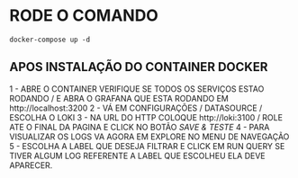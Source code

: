 # RODE O COMANDO

```
docker-compose up -d

```

## APOS INSTALAÇÃO DO CONTAINER DOCKER

1 - ABRE O CONTAINER VERIFIQUE SE TODOS OS SERVIÇOS ESTAO RODANDO / E ABRA O GRAFANA QUE ESTA RODANDO EM http://localhost:3200
2 - VÁ EM CONFIGURAÇÕES / DATASOURCE / ESCOLHA O LOKI
3 - NA URL DO HTTP COLOQUE http://loki:3100 / ROLE ATE O FINAL DA PAGINA E CLICK NO BOTÃO _SAVE & TESTE_
4 - PARA VISUALIZAR OS LOGS VA AGORA EM EXPLORE NO MENU DE NAVEGAÇÃO
5 - ESCOLHA A LABEL QUE DESEJA FILTRAR E CLICK EM RUN QUERY SE TIVER ALGUM LOG REFERENTE A LABEL QUE ESCOLHEU ELA DEVE APARECER.
